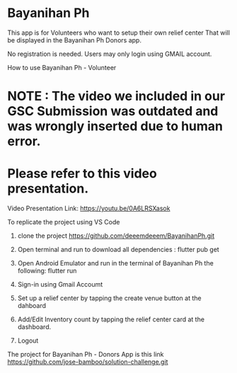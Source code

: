 # Bayanihan Ph

This app is for Volunteers who want to setup their own relief center
That will be displayed in the Bayanihan Ph Donors app. 

No registration is needed. Users may only login using GMAIL account.

How to use Bayanihan Ph - Volunteer

# NOTE : The video we included in our GSC Submission was outdated and was wrongly inserted due to human error.
#        Please refer to this video presentation.
Video Presentation Link: https://youtu.be/0A6LRSXasok


To replicate the project using VS Code

1. clone the project
https://github.com/deeemdeeem/BayanihanPh.git

2. Open terminal and run to download all dependencies : flutter pub get

3. Open Android Emulator and run in the terminal of Bayanihan Ph the following: flutter run

4. Sign-in using Gmail Accoumt

5. Set up a relief center by tapping the create venue button at the dahboard

6. Add/Edit Inventory count by tapping the relief center card at the dashboard.

7. Logout


The project for Bayanihan Ph - Donors App is this link
https://github.com/jose-bamboo/solution-challenge.git